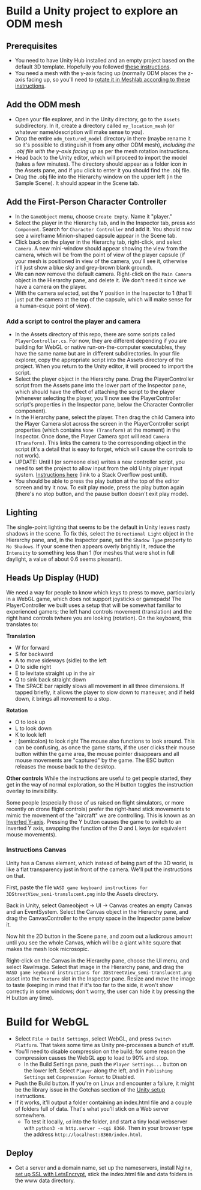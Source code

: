 # Build a Unity project to explore an ODM mesh

## Prerequisites
- You need to have Unity Hub installed and an empty project based on the default 3D template. Hopefully you followed [these instructions](/docs/unity_setup.md).
- You need a mesh with the y-axis facing up (normally ODM places the z-axis facing up, so you'll need to [rotate it in Meshlab according to these instructions](/docs/rotate_mesh_in_meshlab.md).

## Add the ODM mesh
- Open your file explorer, and in the Unity directory, go to the ```Assets``` subdirectory. In it, create a directory called ```my_location_mesh``` (or whatever name/description will make sense to you).
- Drop the entire ```odm_textured_model``` directory in there (maybe rename it so it's possible to distinguish it from any other ODM mesh), _including the .obj file with the y-axis facing up_ as per the mesh rotation instructions.
- Head back to the Unity editor, which will proceed to import the model (takes a few minutes). The directory should appear as a folder icon in the Assets pane, and if you click to enter it you should find the .obj file.
- Drag the .obj file into the Hierarchy window on the upper left (in the Sample Scene). It should appear in the Scene tab.

## Add the First-Person Character Controller
- In the ```GameObject``` menu, choose ```Create Empty```. Name it "player."
- Select the player in the Hierarchy tab, and in the Inspector tab, press ```Add Component```. Search for ```Character Controller``` and add it. You should now see a wireframe Minion-shaped capsule appear in the Scene tab.
- Click back on the player in the Hierarchy tab, right-click, and select ```Camera```. A new mini-window should appear showing the view from the camera, which will be from the point of view of the player capsule (if your mesh is positioned in view of the camera, you'll see it, otherwise it'll just show a blue sky and grey-brown blank ground).
- We can now remove the default camera. Right-click on the ```Main Camera``` object in the Hierarchy pane, and delete it. We don't need it since we have a camera on the player.
- With the camera selected, set the Y position in the Inspector to 1 (that'll just put the camera at the top of the capsule, which will make sense for a human-esque point of view).

### Add a script to control the player and camera
- In the Assets directory of this repo, there are some scripts called ```PlayerController.cs```. For now, they are different depending if you are building for WebGL or native run-on-the-computer executables, they have the same name but are in different subdirectories. In your file explorer, copy the appropriate script into the Assets directory of the project. When you return to the Unity editor, it will proceed to import the script.
- Select the player object in the Hierarchy pane. Drag the PlayerController script from the Assets pane into the lower part of the Inspector pane, which should have the effect of attaching the script to the player (whenever selecting the player, you'll now see the PlayerController script's properties in the Inspector pane, below the Character Controller component).
- In the Hierarchy pane, select the player. Then drag the child Camera into the Player Camera slot across the screen in the PlayerController script properties (which contains ```None (Transform)``` at the moment) in the Inspector. Once done, the Player Camera spot will read ```Camera (Transform)```. This links the camera to the corresponding object in the script (it's a detail that is easy to forget, which will cause the controls to not work).
- UPDATE: Until I (or someone else) writes a new controller script, you need to set the project to allow input from the old Unity player input system. [Instructions here](https://stackoverflow.com/questions/65027247/unity-conflict-between-new-inputsystem-and-old-eventsystem) (link to a Stack Overflow post until).
- You should be able to press the play button at the top of the editor screen and try it now. To exit play mode, press the play button again (there's no stop button, and the pause button doesn't exit play mode). 

## Lighting
The single-point lighting that seems to be the default in Unity leaves nasty shadows in the scene. To fix this, select the ```Directional Light``` object in the Hierarchy pane, and, in the Inspector pane, set the ```Shadow Type``` property to ```No Shadows```. If your scene then appears overly brightly lit, reduce the ```Intensity``` to something less than 1 (for meshes that were shot in full daylight, a value of about 0.6 seems pleasant).

## Heads Up Display (HUD)
We need a way for people to know which keys to press to move, particularly in a WebGL game, which does not support joysticks or gamepads! The PlayerController we built uses a setup that will be somewhat familiar to experienced gamers; the left hand controls movement (translation) and the right hand controls twhere you are looking (rotation). On the keyboard, this translates to:

__Translation__
- W for forward
- S for backward
- A to move sideways (sidle) to the left
- D to sidle right
- E to levitate straight up in the air
- Q to sink back straight down
- The SPACE bar rapidly slows all movement in all three dimensions. If tapped briefly, it allows the player to slow down to maneuver, and if held down, it brings all movement to a stop.

__Rotation__
- O to look up
- L to look down
- K to look left
- ; (semicolon) to look right
The mouse also functions to look around. This can be confusing, as once the game starts, if the user clicks their mouse button within the game area, the mouse pointer disappears and all mouse movements are "captured" by the game. The ESC button releases the mouse back to the desktop.

__Other controls__
While the instructions are useful to get people started, they get in the way of normal exploration, so the H button toggles the instruction overlay to invisibility.

Some people (especially those of us raised on flight simulators, or more recently on drone flight controls) prefer the right-hand stick movements to mimic the movement of the "aircraft" we are controlling. This is known as an [Inverted Y-axis](https://www.theguardian.com/games/2020/feb/28/why-do-video-game-players-invert-the-controls). Pressing the Y button causes the game to switch to an inverted Y axis, swapping the function of the O and L keys (or equivalent mouse movements).

### Instructions Canvas
Unity has a Canvas element, which instead of being part of the 3D world, is like a flat transparency just in front of the camera.  We'll put the instructions on that.

First, paste the file ```WASD game keyboard instructions for 3DStreetView_semi-translucent.png``` into the Assets directory. 

Back in Unity, select Gameobject -> UI -> Canvas creates an empty Canvas and an EventSystem. Select the Canvas object in the Hierarchy pane, and drag the CanvasController to the empty space in the Inspector pane below it.

Now hit the 2D button in the Scene pane, and zoom out a ludicrous amount until you see the whole Canvas, which will be a giant white square that makes the mesh look microsopic. 

Right-click on the Canvas in the Hierarchy pane, choose the UI menu, and select RawImage. Select that image in the Hierarchy pane, and drag the 
```WASD game keyboard instructions for 3DStreetView_semi-translucent.png``` asset into the ```Texture``` slot in the Inspector pane. Resize and move the image to taste (keeping in mind that if it's too far to the side, it won't show correctly in some windows; don't worry, the user can hide it by pressing the H button any time).

# Build for WebGL
- Select ```File``` -> ```Build Settings```, select WebGL, and press ```Switch Platform```. That takes some time as Unity pre-processes a bunch of stuff.
- You'll need to disable compression on the build; for some reason the compression causes the WebGL app to load to 90% and stop.
  - In the Build Settings pane, push the ```Player Settings...``` button on the lower left. Select ```Player``` along the left, and in ```Publishing Settings``` set ```Compression Format``` to Disabled.
- Push the Build button. If you're on Linux and encounter a failure, it might be the library issue in the Gotchas section of the [Unity setup](/docs/unity_setup) instructions.
- If it works, it'll output a folder containing an index.html file and a couple of folders full of data. That's what you'll stick on a Web server somewhere.
  - To test it locally, ```cd``` into the folder, and start a tiny local webserver with ```python3 -m http.server --cgi 8360```. Then in your browser type the address ```http://localhost:8360/index.html```.
## Deploy
- Get a server and a domain name, set up the nameservers, install Nginx, [set up SSL with LetsEncrypt](https://www.digitalocean.com/community/tutorials/how-to-secure-nginx-with-let-s-encrypt-on-ubuntu-20-04), stick the index.html file and data folders in the www data directory.
